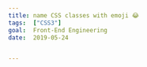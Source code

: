```yaml
---
title: name CSS classes with emoji 😂 
tags:  ["CSS3"]
goal:  Front-End Engineering
date:  2019-05-24


---
```



